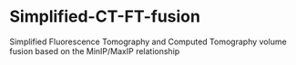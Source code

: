 # Simplified-CT-FT-fusion
Simplified Fluorescence Tomography and Computed Tomography volume fusion based on the MinIP/MaxIP relationship
